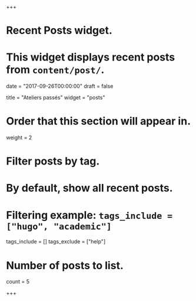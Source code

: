 +++
# Recent Posts widget.
# This widget displays recent posts from `content/post/`.

date = "2017-09-26T00:00:00"
draft = false

title = "Ateliers passés"
widget = "posts"

# Order that this section will appear in.
weight = 2

# Filter posts by tag.
#  By default, show all recent posts.
#  Filtering example: `tags_include = ["hugo", "academic"]`
tags_include = []
tags_exclude = ["help"]

# Number of posts to list.
count = 5

+++

